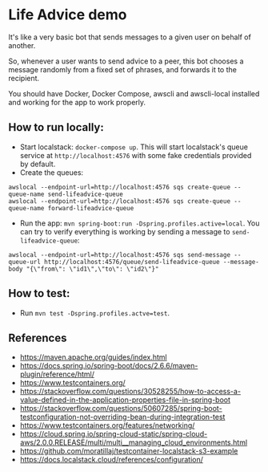# Life Advice demo

It's like a very basic bot that sends messages to a given user on behalf of another.

So, whenever a user wants to send advice to a peer, this bot chooses a message randomly from a fixed set of phrases, and forwards it to the recipient.

You should have Docker, Docker Compose, awscli and awscli-local installed and working for the app to work properly.

## How to run locally:

- Start localstack: `docker-compose up`. This will start localstack's queue service at `http://localhost:4576` with some fake credentials provided by default.
- Create the queues:
```
awslocal --endpoint-url=http://localhost:4576 sqs create-queue --queue-name send-lifeadvice-queue
awslocal --endpoint-url=http://localhost:4576 sqs create-queue --queue-name forward-lifeadvice-queue
```
- Run the app: `mvn spring-boot:run -Dspring.profiles.active=local`. You can try to verify everything is working by sending a message to `send-lifeadvice-queue`:
```
awslocal --endpoint-url=http://localhost:4576 sqs send-message --queue-url http://localhost:4576/queue/send-lifeadvice-queue --message-body "{\"from\": \"id1\",\"to\": \"id2\"}"
```
## How to test:

- Run `mvn test -Dspring.profiles.actve=test`.
 
## References

* https://maven.apache.org/guides/index.html
* https://docs.spring.io/spring-boot/docs/2.6.6/maven-plugin/reference/html/
* https://www.testcontainers.org/
* https://stackoverflow.com/questions/30528255/how-to-access-a-value-defined-in-the-application-properties-file-in-spring-boot
* https://stackoverflow.com/questions/50607285/spring-boot-testconfiguration-not-overriding-bean-during-integration-test
* https://www.testcontainers.org/features/networking/
* https://cloud.spring.io/spring-cloud-static/spring-cloud-aws/2.0.0.RELEASE/multi/multi__managing_cloud_environments.html
* https://github.com/moratillaj/testcontainer-localstack-s3-example
* https://docs.localstack.cloud/references/configuration/
